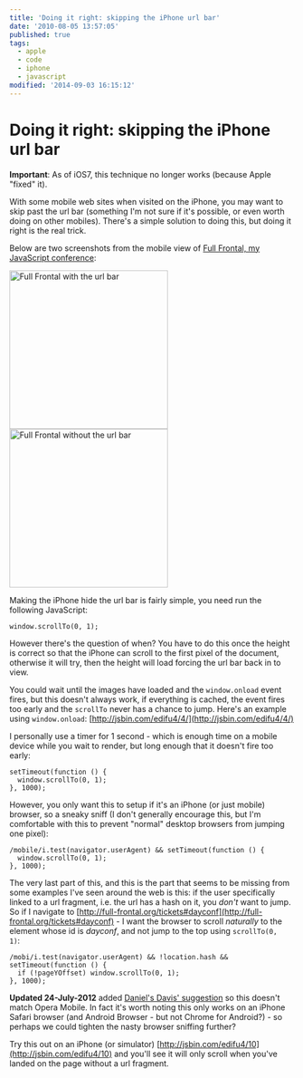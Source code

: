 ```yaml
---
title: 'Doing it right: skipping the iPhone url bar'
date: '2010-08-05 13:57:05'
published: true
tags:
  - apple
  - code
  - iphone
  - javascript
modified: '2014-09-03 16:15:12'
---
```

# Doing it right: skipping the iPhone url bar

**Important**: As of iOS7, this technique no longer works (because Apple "fixed" it).

With some mobile web sites when visited on the iPhone, you may want to skip past the url bar (something I'm not sure if it's possible, or even worth doing on other mobiles). There's a simple solution to doing this, but doing it right is the real trick.

<!--more-->

Below are two screenshots from the mobile view of [Full Frontal, my JavaScript conference](http://full-frontal.org):

<img width="280" style="margin-right: 20px;" src="http://remysharp.com/images/ff-with-bar.png" alt="Full Frontal with the url bar" /><img  width="280" src="http://remysharp.com/images/ff-without-bar.png" alt="Full Frontal without the url bar" /> 

Making the iPhone hide the url bar is fairly simple, you need run the following JavaScript:

<pre><code>window.scrollTo(0, 1);</code></pre>

However there's the question of when? You have to do this once the height is correct so that the iPhone can scroll to the first pixel of the document, otherwise it will try, then the height will load forcing the url bar back in to view.

You could wait until the images have loaded and the <code>window.onload</code> event fires, but this doesn't always work, if everything is cached, the event fires too early and the <code>scrollTo</code> never has a chance to jump. Here's an example using <code>window.onload</code>: [http://jsbin.com/edifu4/4/](http://jsbin.com/edifu4/4/)

I personally use a timer for 1 second - which is enough time on a mobile device while you wait to render, but long enough that it doesn't fire too early:

<pre><code>setTimeout(function () {
  window.scrollTo(0, 1);
}, 1000);</code></pre>

However, you only want this to setup if it's an iPhone (or just mobile) browser, so a sneaky sniff (I don't generally encourage this, but I'm comfortable with this to prevent "normal" desktop browsers from jumping one pixel):

<pre><code>/mobile/i.test(navigator.userAgent) && setTimeout(function () {
  window.scrollTo(0, 1);
}, 1000);</code></pre>

The very last part of this, and this is the part that seems to be missing from some examples I've seen around the web is this: if the user specifically linked to a url fragment, i.e. the url has a hash on it, you *don't* want to jump. So if I navigate to [http://full-frontal.org/tickets#dayconf](http://full-frontal.org/tickets#dayconf) - I want the browser to scroll *naturally* to the element whose id is *dayconf*, and not jump to the top using <code>scrollTo(0, 1)</code>:

<pre><code>/mobi/i.test(navigator.userAgent) && !location.hash && setTimeout(function () {
  if (!pageYOffset) window.scrollTo(0, 1);
}, 1000);</code></pre>

<div class="update"><strong>Updated 24-July-2012</strong> added <a href="#comment-360208">Daniel's Davis' suggestion</a> so this doesn't match Opera Mobile. In fact it's worth noting this only works on an iPhone Safari browser (and Android Browser - but not Chrome for Android?) - so perhaps we could tighten the nasty browser sniffing further?</div>

Try this out on an iPhone (or simulator) [http://jsbin.com/edifu4/10](http://jsbin.com/edifu4/10) and you'll see it will only scroll when you've landed on the page without a url fragment.
